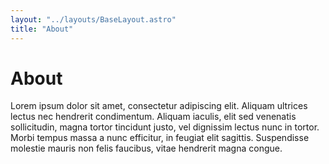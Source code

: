 ```yaml
---
layout: "../layouts/BaseLayout.astro"
title: "About"
---
```


<div class="flex flex-col">
  <div class="pb-4">
    <h1 class="text-2xl">About</h1>
  </div>
  <div>
    <p>
      Lorem ipsum dolor sit amet, consectetur adipiscing elit. Aliquam ultrices lectus nec hendrerit condimentum. Aliquam iaculis, elit sed venenatis sollicitudin, magna tortor tincidunt justo, vel dignissim lectus nunc in tortor. Morbi tempus massa a nunc efficitur, in feugiat elit sagittis. Suspendisse molestie mauris non felis faucibus, vitae hendrerit magna congue.
    </p>
  </div>
</div>